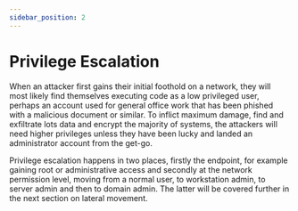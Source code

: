```yaml
---
sidebar_position: 2
---
```


# Privilege Escalation

When an attacker first gains their initial foothold on a network, they will most likely find themselves executing code as a low privileged user, perhaps an account used for general office work that has been phished with a malicious document or similar. 
To inflict maximum damage, find and exfiltrate lots data and encrypt the majority of systems, the attackers will need higher privileges unless they have been lucky and landed an administrator account from the get-go.

Privilege escalation happens in two places, firstly the endpoint, for example gaining root or administrative access and secondly at the network permission level, moving from a normal user, to workstation admin, to server admin and then to domain admin. The latter will be covered further in the next section on lateral movement.



